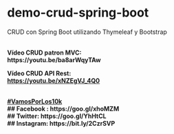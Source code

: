 # demo-crud-spring-boot
CRUD con Spring Boot utilizando Thymeleaf y Bootstrap

<br>
<b>Vídeo CRUD patron MVC:</b><br>
<b>https://youtu.be/ba8arWqyTAw</b><br>


<b>Vídeo CRUD API Rest:</b><br>
<b>https://youtu.be/xNZEgVJ_4Q0</b><br>

<br>
<b><a href="https://goo.gl/v2Oej4" target="_blank">#VamosPorLos10k</a><b>
<br>
## Facebook : https://goo.gl/xhoMZM<br>
## Twitter: https://goo.gl/YhHtCL<br>
## Instagram: https://bit.ly/2CzrSVP<br>
